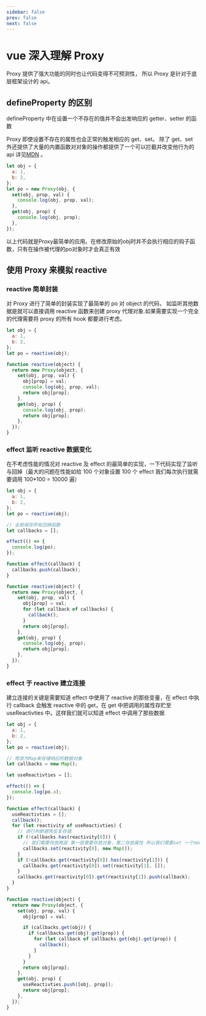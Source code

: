 ```yaml
---
sidebar: false
prev: false
next: false
---
```


<pdf-page>
<Page>

# vue 深入理解 Proxy

</Page>

Proxy 提供了强大功能的同时也让代码变得不可预测性， 所以 Proxy 是针对于底层框架设计的 api。

<Page>

## defineProperty 的区别

defineProperty 中在设置一个不存在的值并不会出发响应的 getter、setter 的函数

Proxy 即使设置不存在的属性也会正常的触发相应的 get、set。
除了 get、set 外还提供了大量的内置函数对对象的操作都提供了一个可以拦截并改变他行为的 api 详见[MDN](https://developer.mozilla.org/zh-CN/docs/Web/JavaScript/Reference/Global_Objects/Proxy) 。

<Col>

```js
let obj = {
  a: 1,
  b: 2,
};
let po = new Proxy(obj, {
  set(obj, prop, val) {
    console.log(obj, prop, val);
  },
  get(obj, prop) {
    console.log(obj, prop);
  },
});
```

</Col>
以上代码就是Proxy最简单的应用。在修改原始的obj时并不会执行相应的钩子函数，只有在操作被代理的po对象时才会真正有效

## 使用 Proxy 来模拟 reactive

### reactive 简单封装

对 Proxy 进行了简单的封装实现了最简单的 po 对 object 的代码， 如监听其他数据是就可以直接调用 reactive 函数来创建 proxy 代理对象.如果需要实现一个完全的代理需要将 proxy 的所有 hook 都要进行考虑。

<Col>

```js
let obj = {
  a: 1,
  b: 2,
};
let po = reactive(obj);

function reactive(object) {
  return new Proxy(object, {
    set(obj, prop, val) {
      obj[prop] = val;
      console.log(obj, prop, val);
      return obj[prop];
    },
    get(obj, prop) {
      console.log(obj, prop);
      return obj[prop];
    },
  });
}
```

</Col>

### effect 监听 reactive 数据变化

在不考虑性能的情况对 reactive 及 effect 的最简单的实现，一下代码实现了监听与回掉（最大的问题在性能如给 100 个对象设置 100 个 effect 我们每次执行就需要调用 100\*100 = 10000 遍）

<Col>

```js
let obj = {
  a: 1,
  b: 2,
};
let po = reactive(obj);

// 全局保存所有回掉函数
let callbacks = [];

effect(() => {
  console.log(po);
});

function effect(callback) {
  callbacks.push(callback);
}

function reactive(object) {
  return new Proxy(object, {
    set(obj, prop, val) {
      obj[prop] = val;
      for (let callback of callbacks) {
        callback();
      }
      return obj[prop];
    },
    get(obj, prop) {
      console.log(obj, prop);
      return obj[prop];
    },
  });
}
```

</Col>

### effect 于 reactive 建立连接

建立连接的关键是需要知道 effect 中使用了 reactive 的那些变量，在 effect 中执行 callback 会触发 reactive 中的 get，在 get 中把调用的属性存贮至 useReactivties 中。这样我们就可以知道 effect 中调用了那些数据

<Col>

```js
let obj = {
  a: 1,
  b: 2,
};
let po = reactive(obj);

// 修改为Map来存储响应的数据对象
let callbacks = new Map();

let useReactivties = [];

effect(() => {
  console.log(po.a);
});

function effect(callback) {
  useReactivties = [];
  callback();
  for (let reactivity of useReactivties) {
    // 进行判断避免反复存储
    if (!callbacks.has(reactivity[0])) {
      // 我们需要存放两层 第一层需要存放对象，第二存放属性 所以我们需要set 一个new Map
      callbacks.set(reactivity[0], new Map());
    }
    if (!callbacks.get(reactivity[0]).has(reactivity[1])) {
      callbacks.get(reactivity[0]).set(reactivity[1], []);
    }
    callbacks.get(reactivity[0]).get(reactivity[1]).push(callback);
  }
}

function reactive(object) {
  return new Proxy(object, {
    set(obj, prop, val) {
      obj[prop] = val;

      if (callbacks.get(obj)) {
        if (callbacks.get(obj).get(prop)) {
          for (let callback of callbacks.get(obj).get(prop)) {
            callback();
          }
        }
      }
      return obj[prop];
    },
    get(obj, prop) {
      useReactivties.push([obj, prop]);
      return obj[prop];
    },
  });
}
```

</Col>

</Page>
</pdf-page>
